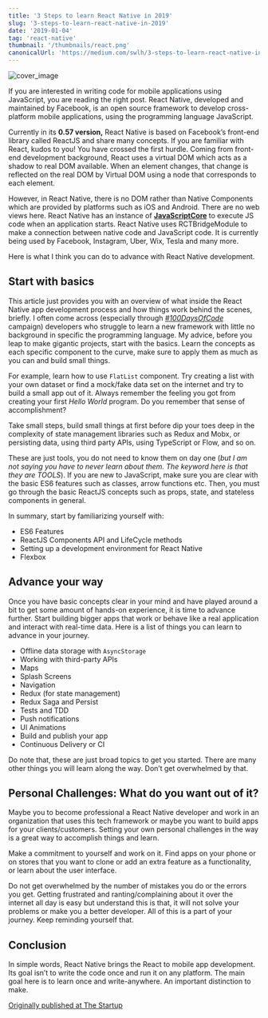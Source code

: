 ```yaml
---
title: '3 Steps to learn React Native in 2019'
slug: '3-steps-to-learn-react-native-in-2019'
date: '2019-01-04'
tag: 'react-native'
thumbnail: '/thumbnails/react.png'
canonicalUrl: 'https://medium.com/swlh/3-steps-to-learn-react-native-in-2019-5cdb3d1e1c84'
---
```


![cover_image](https://i.imgur.com/LUgTT2v.jpg)

If you are interested in writing code for mobile applications using JavaScript, you are reading the right post. React Native, developed and maintained by Facebook, is an open source framework to develop cross-platform mobile applications, using the programming language JavaScript.

Currently in its **0.57 version,** React Native is based on Facebook’s front-end library called ReactJS and share many concepts. If you are familiar with React, kudos to you! You have crossed the first hurdle. Coming from front-end development background, React uses a virtual DOM which acts as a shadow to real DOM available. When an element changes, that change is reflected on the real DOM by Virtual DOM using a node that corresponds to each element.

However, in React Native, there is no DOM rather than Native Components which are provided by platforms such as iOS and Android. There are no web views here. React Native has an instance of [**JavaScriptCore**](https://facebook.github.io/react-native/docs/javascript-environment.html) to execute JS code when an application starts. React Native uses RCTBridgeModule to make a connection between native code and JavaScript code. It is currently being used by Facebook, Instagram, Uber, Wix, Tesla and many more.

Here is what I think you can do to advance with React Native development.

## Start with basics

This article just provides you with an overview of what inside the React Native app development process and how things work behind the scenes, briefly. I often come across (especially through [_#100DaysOfCode_](https://twitter.com/_100DaysOfCOde) campaign) developers who struggle to learn a new framework with little no background in specific the programming language. My advice, before you leap to make gigantic projects, start with the basics. Learn the concepts as each specific component to the curve, make sure to apply them as much as you can and build small things.

For example, learn how to use `FlatList` component. Try creating a list with your own dataset or find a mock/fake data set on the internet and try to build a small app out of it. Always remember the feeling you got from creating your first _Hello World_ program. Do you remember that sense of accomplishment?

Take small steps, build small things at first before dip your toes deep in the complexity of state management libraries such as Redux and Mobx, or persisting data, using third party APIs, using TypeScript or Flow, and so on.

These are just tools, you do not need to know them on day one (_but I am not saying you have to never learn about them. The keyword here is that they are TOOLS_). If you are new to JavaScript, make sure you are clear with the basic ES6 features such as classes, arrow functions etc. Then, you must go through the basic ReactJS concepts such as props, state, and stateless components in general.

In summary, start by familiarizing yourself with:

- ES6 Features
- ReactJS Components API and LifeCycle methods
- Setting up a development environment for React Native
- Flexbox

## Advance your way

Once you have basic concepts clear in your mind and have played around a bit to get some amount of hands-on experience, it is time to advance further. Start building bigger apps that work or behave like a real application and interact with real-time data. Here is a list of things you can learn to advance in your journey.

- Offline data storage with `AsyncStorage`
- Working with third-party APIs
- Maps
- Splash Screens
- Navigation
- Redux (for state management)
- Redux Saga and Persist
- Tests and TDD
- Push notifications
- UI Animations
- Build and publish your app
- Continuous Delivery or CI

Do note that, these are just broad topics to get you started. There are many other things you will learn along the way. Don’t get overwhelmed by that.

## Personal Challenges: What do you want out of it?

Maybe you to become professional a React Native developer and work in an organization that uses this tech framework or maybe you want to build apps for your clients/customers. Setting your own personal challenges in the way is a great way to accomplish things and learn.

Make a commitment to yourself and work on it. Find apps on your phone or on stores that you want to clone or add an extra feature as a functionality, or learn about the user interface.

Do not get overwhelmed by the number of mistakes you do or the errors you get. Getting frustrated and ranting/complaining about it over the internet all day is easy but understand this is that, it will not solve your problems or make you a better developer. All of this is a part of your journey. Keep reminding yourself that.

## Conclusion

In simple words, React Native brings the React to mobile app development. Its goal isn’t to write the code once and run it on any platform. The main goal here is to learn once and write-anywhere. An important distinction to make.

[Originally published at The Startup](https://medium.com/swlh/3-steps-to-learn-react-native-in-2019-5cdb3d1e1c84)
